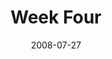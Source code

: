 ---
layout: message
category: message
series: "One"
title: "Week Four"
date: 2008-07-27
message_id: 508
---